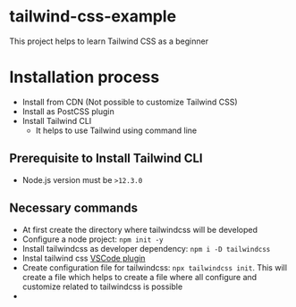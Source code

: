 # tailwind-css-example
This project helps to learn Tailwind CSS as a beginner

# Installation process

- Install from CDN (Not possible to customize Tailwind CSS)
- Install as PostCSS plugin
- Install Tailwind CLI
  - It helps to use Tailwind using command line

## Prerequisite to Install Tailwind CLI

- Node.js version must be `>12.3.0`

## Necessary commands

- At first create the directory where tailwindcss will be developed
- Configure a node project: `npm init -y`
- Install tailwindcss as developer dependency: `npm i -D tailwindcss`
- Instal tailwind css [VSCode plugin](https://marketplace.visualstudio.com/items?itemName=bradlc.vscode-tailwindcss)
- Create configuration file for tailwindcss: `npx tailwindcss init`. This will create a file which helps to create a file where all configure and customize related to tailwindcss is possible
- 